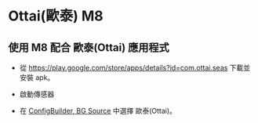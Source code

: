 # Ottai(歐泰) M8

## 使用 M8 配合 歐泰(Ottai) 應用程式

- 從 <https://play.google.com/store/apps/details?id=com.ottai.seas> 下載並安裝 apk。

- 啟動傳感器

- 在 [ConfigBuilder, BG Source](../Configuration/Config-Builder.md#bg-source) 中選擇 歐泰(Ottai)。
